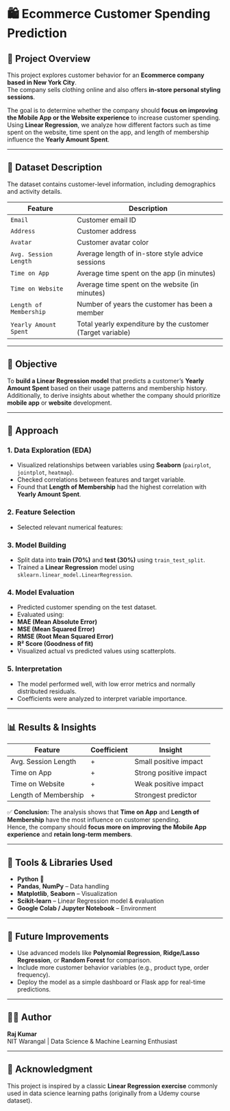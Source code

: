 # 🛍️ Ecommerce Customer Spending Prediction

## 📘 Project Overview
This project explores customer behavior for an **Ecommerce company based in New York City**.  
The company sells clothing online and also offers **in-store personal styling sessions**.  

The goal is to determine whether the company should **focus on improving the Mobile App or the Website experience** to increase customer spending.  
Using **Linear Regression**, we analyze how different factors such as time spent on the website, time spent on the app, and length of membership influence the **Yearly Amount Spent**.

---

## 📂 Dataset Description
The dataset contains customer-level information, including demographics and activity details.

| Feature | Description |
|----------|-------------|
| `Email` | Customer email ID |
| `Address` | Customer address |
| `Avatar` | Customer avatar color |
| `Avg. Session Length` | Average length of in-store style advice sessions |
| `Time on App` | Average time spent on the app (in minutes) |
| `Time on Website` | Average time spent on the website (in minutes) |
| `Length of Membership` | Number of years the customer has been a member |
| `Yearly Amount Spent` | Total yearly expenditure by the customer (Target variable) |

---

## 🎯 Objective
To **build a Linear Regression model** that predicts a customer’s **Yearly Amount Spent** based on their usage patterns and membership history.  
Additionally, to derive insights about whether the company should prioritize **mobile app** or **website** development.

---

## 🧩 Approach

### 1. **Data Exploration (EDA)**
- Visualized relationships between variables using **Seaborn** (`pairplot`, `jointplot`, `heatmap`).
- Checked correlations between features and target variable.
- Found that **Length of Membership** had the highest correlation with **Yearly Amount Spent**.

### 2. **Feature Selection**
- Selected relevant numerical features:



### 3. **Model Building**
- Split data into **train (70%)** and **test (30%)** using `train_test_split`.
- Trained a **Linear Regression** model using `sklearn.linear_model.LinearRegression`.

### 4. **Model Evaluation**
- Predicted customer spending on the test dataset.
- Evaluated using:
- **MAE (Mean Absolute Error)**
- **MSE (Mean Squared Error)**
- **RMSE (Root Mean Squared Error)**
- **R² Score (Goodness of fit)**
- Visualized actual vs predicted values using scatterplots.

### 5. **Interpretation**
- The model performed well, with low error metrics and normally distributed residuals.
- Coefficients were analyzed to interpret variable importance.

---

## 📊 Results & Insights
| Feature | Coefficient | Insight |
|----------|-------------|----------|
| Avg. Session Length | + | Small positive impact |
| Time on App | + | Strong positive impact |
| Time on Website | + | Weak positive impact |
| Length of Membership | + | Strongest predictor |

✅ **Conclusion:** The analysis shows that **Time on App** and **Length of Membership** have the most influence on customer spending.  
Hence, the company should **focus more on improving the Mobile App experience** and **retain long-term members**.

---

## 🧰 Tools & Libraries Used
- **Python** 🐍  
- **Pandas**, **NumPy** – Data handling  
- **Matplotlib**, **Seaborn** – Visualization  
- **Scikit-learn** – Linear Regression model & evaluation  
- **Google Colab / Jupyter Notebook** – Environment  

---

## 📅 Future Improvements
- Use advanced models like **Polynomial Regression**, **Ridge/Lasso Regression**, or **Random Forest** for comparison.  
- Include more customer behavior variables (e.g., product type, order frequency).  
- Deploy the model as a simple dashboard or Flask app for real-time predictions.  

---

## 👨‍💻 Author
**Raj Kumar**  
NIT Warangal | Data Science & Machine Learning Enthusiast  

---

## 🧾 Acknowledgment
This project is inspired by a classic **Linear Regression exercise** commonly used in data science learning paths (originally from a Udemy course dataset).
